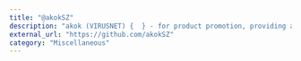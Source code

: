 ```yaml
---
title: "@akokSZ"
description: "akok (VIRUSNET) {  } - for product promotion, providing a platform for tests and discussion, help with resolving conflicts with antiviruses"
external_url: "https://github.com/akokSZ"
category: "Miscellaneous"
---
```

